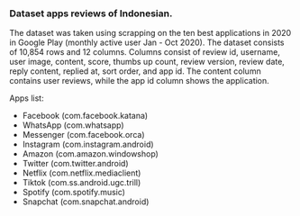 ### Dataset apps reviews of Indonesian.

The dataset was taken using scrapping on the ten best applications in 2020 in Google Play (monthly active user Jan - Oct 2020). The dataset consists of 10,854 rows and 12 columns. Columns consist of review id, username, user image, content, score, thumbs up count, review version, review date, reply content, replied at, sort order, and app id. The content column contains user reviews, while the app id column shows the application.

Apps list:
- Facebook (com.facebook.katana)
- WhatsApp (com.whatsapp)
- Messenger (com.facebook.orca)
- Instagram (com.instagram.android)
- Amazon (com.amazon.windowshop)
- Twitter (com.twitter.android)
- Netflix (com.netflix.mediaclient)
- Tiktok (com.ss.android.ugc.trill)
- Spotify (com.spotify.music)
- Snapchat (com.snapchat.android)
